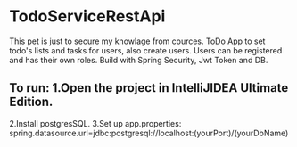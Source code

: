 # TodoServiceRestApi
This pet is just to secure my knowlage from cources.
ToDo App to set todo's lists and tasks for users, also create users. Users can be registered and has their own roles.
Build with Spring Security, Jwt Token and DB. 

To run:
1.Open the project in IntelliJIDEA Ultimate Edition.
-----
2.Install  postgresSQL.
3.Set up app.properties: spring.datasource.url=jdbc:postgresql://localhost:(yourPort)/(yourDbName)
